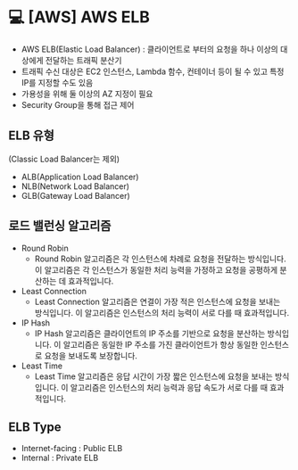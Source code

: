 💻 [AWS] AWS ELB
=================
* AWS ELB(Elastic Load Balancer) : 클라이언트로 부터의 요청을 하나 이상의 대상에게 전달하는 트래픽 분산기
* 트래픽 수신 대상은 EC2 인스턴스, Lambda 함수, 컨테이너 등이 될 수 있고 특정 IP를 지정할 수도 있음
* 가용성을 위해 둘 이상의 AZ 지정이 필요
* Security Group을 통해 접근 제어

## ELB 유형
(Classic Load Balancer는 제외)
* ALB(Application Load Balancer)
* NLB(Network Load Balancer)
* GLB(Gateway Load Balancer)

## 로드 밸런싱 알고리즘
* Round Robin
    * Round Robin 알고리즘은 각 인스턴스에 차례로 요청을 전달하는 방식입니다. 이 알고리즘은 각 인스턴스가 동일한 처리 능력을 가정하고 요청을 공평하게 분산하는 데 효과적입니다.
* Least Connection
    * Least Connection 알고리즘은 연결이 가장 적은 인스턴스에 요청을 보내는 방식입니다. 이 알고리즘은 인스턴스의 처리 능력이 서로 다를 때 효과적입니다.
* IP Hash
    * IP Hash 알고리즘은 클라이언트의 IP 주소를 기반으로 요청을 분산하는 방식입니다. 이 알고리즘은 동일한 IP 주소를 가진 클라이언트가 항상 동일한 인스턴스로 요청을 보내도록 보장합니다.
* Least Time
    * Least Time 알고리즘은 응답 시간이 가장 짧은 인스턴스에 요청을 보내는 방식입니다. 이 알고리즘은 인스턴스의 처리 능력과 응답 속도가 서로 다를 때 효과적입니다.

## ELB Type
* Internet-facing : Public ELB
* Internal : Private ELB
